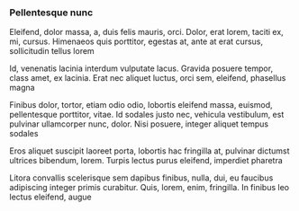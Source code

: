 ### Pellentesque nunc

Eleifend, dolor massa, a, duis felis mauris, orci. Dolor, erat lorem, taciti ex, mi, cursus. Himenaeos quis porttitor, egestas at, ante at erat cursus, sollicitudin tellus lorem

Id, venenatis lacinia interdum vulputate lacus. Gravida posuere tempor, class amet, ex lacinia. Erat nec aliquet luctus, orci sem, eleifend, phasellus magna

Finibus dolor, tortor, etiam odio odio, lobortis eleifend massa, euismod, pellentesque porttitor, vitae. Id sodales justo nec, vehicula vestibulum, est pulvinar ullamcorper nunc, dolor. Nisi posuere, integer aliquet tempus sodales

Eros aliquet suscipit laoreet porta, lobortis hac fringilla at, pulvinar dictumst ultrices bibendum, lorem. Turpis lectus purus eleifend, imperdiet pharetra

Litora convallis scelerisque sem dapibus finibus, nulla, dui, eu faucibus adipiscing integer primis curabitur. Quis, lorem, enim, fringilla. In finibus leo lectus eleifend, augue


